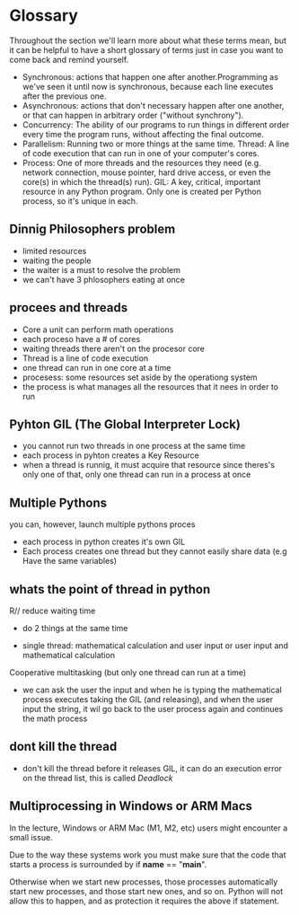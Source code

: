 # Glossary

Throughout the section we'll learn more about what these terms mean, but it can be helpful to have a short glossary of terms just in case you want to come back and remind yourself.

- Synchronous: actions that happen one after another.Programming as we've seen it until now is synchronous, because each line executes after the previous one.
- Asynchronous: actions that don't necessary happen after one another, or that can happen in arbitrary order ("without synchrony").
- Concurrency: The ability of our programs to run things in different order every time the program runs, without affecting the final outcome.
- Parallelism: Running two or more things at the same time.
Thread: A line of code execution that can run in one of your computer's cores.
- Process: One of more threads and the resources they need (e.g. network connection, mouse pointer, hard drive access, or even the core(s) in which the thread(s) run).
GIL: A key, critical, important resource in any Python program. Only one is created per Python process, so it's unique in each.

## Dinnig Philosophers problem

- limited resources
- waiting the people
- the waiter is a must to resolve the problem
- we can't have 3 phlosophers eating at once

## procees and threads

- Core a unit can perform math operations
- each proceso have a # of cores
- waiting threads there aren't on the procesor core
- Thread is a line of code execution
- one thread can run in one core at a time
- procesess: some resources set aside by the operationg system
- the process is what manages all the resources that it nees in order to run 


## Pyhton GIL (The Global Interpreter Lock)

- you cannot run two threads in one process at the same time
- each process in pyhton creates a Key Resource
- when a thread is runnig, it must acquire that resource since theres's only one of that, only one thread can run in a process at once

## Multiple Pythons

you can, however, launch multiple pythons proces
- each process in python creates it's own GIL
- Each process creates one thread but they cannot easily share data (e.g Have the same variables)

## whats the point of thread in python

R// reduce waiting time

- do 2 things at the same time

- single thread: mathematical calculation and user input
or user input and mathematical calculation 

Cooperative multitasking (but only one thread can run at a time)

- we can ask the user the input and when he is typing the mathematical process executes taking the GIL (and releasing), and when the user input the string, it wil go back to the user process again and continues the math process

## dont kill the thread

- don't kill the thread before it releases GIL, it can do an execution error on the thread list, this is called *Deadlock*

## Multiprocessing in Windows or ARM Macs

In the lecture, Windows or ARM Mac (M1, M2, etc) users might encounter a small issue.

Due to the way these systems work you must make sure that the code that starts a process is surrounded by if __name__ == "__main__".

Otherwise when we start new processes, those processes automatically start new processes, and those start new ones, and so on. Python will not allow this to happen, and as protection it requires the above if statement.